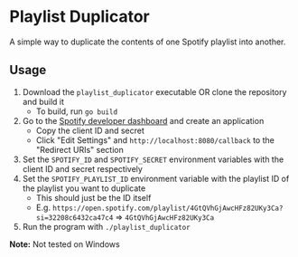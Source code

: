 # Playlist Duplicator

A simple way to duplicate the contents of one Spotify playlist into another.

## Usage

1. Download the `playlist_duplicator` executable OR clone the repository and build it
    - To build, run `go build`
2. Go to the [Spotify developer dashboard](https://developer.spotify.com/dashboard/applications) and create an application
    - Copy the client ID and secret
    - Click "Edit Settings" and `http://localhost:8080/callback` to the "Redirect URIs" section
3. Set the `SPOTIFY_ID` and `SPOTIFY_SECRET` environment variables with the client ID and secret respectively
4. Set the `SPOTIFY_PLAYLIST_ID` environment variable with the playlist ID of the playlist you want to duplicate
    - This should just be the ID itself
    - E.g. `https://open.spotify.com/playlist/4GtQVhGjAwcHFz82UKy3Ca?si=32208c6432ca47c4` ⇒ `4GtQVhGjAwcHFz82UKy3Ca`
5. Run the program with `./playlist_duplicator`

**Note:** Not tested on Windows